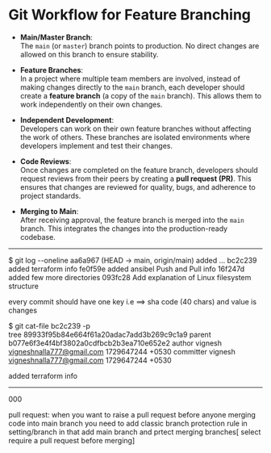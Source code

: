 # Git Workflow for Feature Branching

- **Main/Master Branch**:  
  The `main` (or `master`) branch points to production. No direct changes are allowed on this branch to ensure stability.

- **Feature Branches**:  
  In a project where multiple team members are involved, instead of making changes directly to the `main` branch, each developer should create a **feature branch** (a copy of the `main` branch). This allows them to work independently on their own changes.

- **Independent Development**:  
  Developers can work on their own feature branches without affecting the work of others. These branches are isolated environments where developers implement and test their changes.

- **Code Reviews**:  
  Once changes are completed on the feature branch, developers should request reviews from their peers by creating a **pull request (PR)**. This ensures that changes are reviewed for quality, bugs, and adherence to project standards.

- **Merging to Main**:  
  After receiving approval, the feature branch is merged into the `main` branch. This integrates the changes into the production-ready codebase.



---
$ git log --oneline
aa6a967 (HEAD -> main, origin/main) added ...
bc2c239 added terraform info
fe0f59e added ansibel Push and Pull info
16f247d added few more directories
093fc28 Add explanation of Linux filesystem structure

every commit should have one key i.e ==> sha code (40 chars) and value is changes


$ git cat-file bc2c239 -p  
tree 89933f95b84e664f61a20adac7add3b269c9c1a9
parent b077e6f3e4f4bf3802a0cdfbcb2b3ea710e652e2
author vignesh <vigneshnalla777@gmail.com> 1729647244 +0530
committer vignesh <vigneshnalla777@gmail.com> 1729647244 +0530

added terraform info


***
000


pull request:
when you want to raise a pull request before anyone merging code into main branch you need to add classic branch protection rule in setting/branch in that add main branch and prtect merging branches[ select require a pull request before merging]
